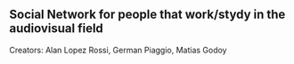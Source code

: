 ## Social Network for people that work/stydy in the audiovisual field
Creators: Alan Lopez Rossi, German Piaggio, Matias Godoy
